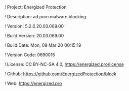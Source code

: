 ! Project: Energized Protection

! Description: ad.porn.malware blocking.

! Version: 5.2.0.20.03.069.00

! Build Version: 20.03.069.00

! Build Date: Mon, 09 Mar 20 00:15:19

! Version Code: 0690015

! License: CC BY-NC-SA 4.0, https://energized.pro/license

! Github: https://github.com/EnergizedProtection/block

! Web: https://energized.pro
